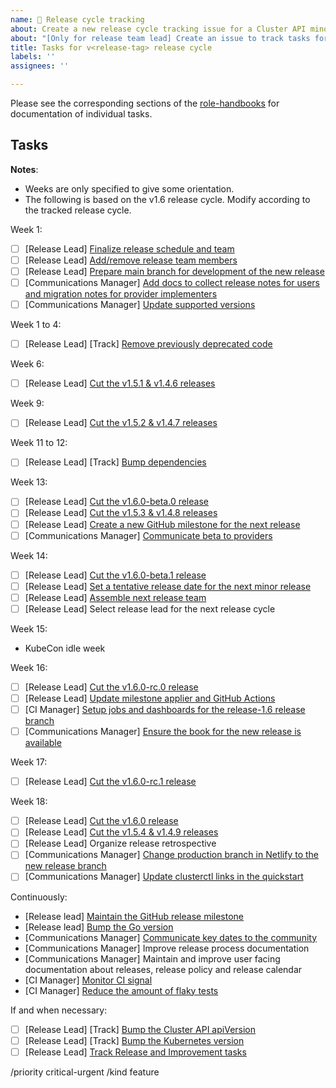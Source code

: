 ```yaml
---
name: 🚋 Release cycle tracking
about: Create a new release cycle tracking issue for a Cluster API minor release
about: "[Only for release team lead] Create an issue to track tasks for a Cluster API minor release."
title: Tasks for v<release-tag> release cycle
labels: ''
assignees: ''

---
```


Please see the corresponding sections of the [role-handbooks](https://github.com/kubernetes-sigs/cluster-api/tree/main/docs/release/role-handbooks) for documentation of individual tasks.  

## Tasks

**Notes**:
* Weeks are only specified to give some orientation.
* The following is based on the v1.6 release cycle. Modify according to the tracked release cycle.

Week 1:
* [ ] [Release Lead] [Finalize release schedule and team](https://github.com/kubernetes-sigs/cluster-api/tree/main/docs/release/role-handbooks/release-lead#finalize-release-schedule-and-team)
* [ ] [Release Lead] [Add/remove release team members](https://github.com/kubernetes-sigs/cluster-api/tree/main/docs/release/role-handbooks/release-lead#addremove-release-team-members)
* [ ] [Release Lead] [Prepare main branch for development of the new release](https://github.com/kubernetes-sigs/cluster-api/tree/main/docs/release/role-handbooks/release-lead#prepare-main-branch-for-development-of-the-new-release)
* [ ] [Communications Manager] [Add docs to collect release notes for users and migration notes for provider implementers](https://github.com/kubernetes-sigs/cluster-api/tree/main/docs/release/role-handbooks/communications#add-docs-to-collect-release-notes-for-users-and-migration-notes-for-provider-implementers)
* [ ] [Communications Manager] [Update supported versions](https://github.com/kubernetes-sigs/cluster-api/tree/main/docs/release/role-handbooks/communications#update-supported-versions)

Week 1 to 4:
* [ ] [Release Lead] [Track] [Remove previously deprecated code](https://github.com/kubernetes-sigs/cluster-api/tree/main/docs/release/role-handbooks/release-lead#track-remove-previously-deprecated-code)

Week 6:
* [ ] [Release Lead] [Cut the v1.5.1 & v1.4.6 releases](https://github.com/kubernetes-sigs/cluster-api/tree/main/docs/release/role-handbooks/release-lead#repeatedly-cut-a-release)

Week 9:
* [ ] [Release Lead] [Cut the v1.5.2 & v1.4.7 releases](https://github.com/kubernetes-sigs/cluster-api/tree/main/docs/release/role-handbooks/release-lead#repeatedly-cut-a-release)

Week 11 to 12:
* [ ] [Release Lead] [Track] [Bump dependencies](https://github.com/kubernetes-sigs/cluster-api/tree/main/docs/release/role-handbooks/release-lead#track-bump-dependencies)

Week 13:
* [ ] [Release Lead] [Cut the v1.6.0-beta.0 release](https://github.com/kubernetes-sigs/cluster-api/tree/main/docs/release/role-handbooks/release-lead#repeatedly-cut-a-release)
* [ ] [Release Lead] [Cut the v1.5.3 & v1.4.8 releases](https://github.com/kubernetes-sigs/cluster-api/tree/main/docs/release/role-handbooks/release-lead#repeatedly-cut-a-release)
* [ ] [Release Lead] [Create a new GitHub milestone for the next release](https://github.com/kubernetes-sigs/cluster-api/tree/main/docs/release/role-handbooks/release-lead#create-a-new-github-milestone-for-the-next-release)
* [ ] [Communications Manager] [Communicate beta to providers](https://github.com/kubernetes-sigs/cluster-api/tree/main/docs/release/role-handbooks/communications#communicate-beta-to-providerss)

Week 14:
* [ ] [Release Lead] [Cut the v1.6.0-beta.1 release](https://github.com/kubernetes-sigs/cluster-api/tree/main/docs/release/role-handbooks/release-lead#repeatedly-cut-a-release)
* [ ] [Release Lead] [Set a tentative release date for the next minor release](https://github.com/kubernetes-sigs/cluster-api/tree/main/docs/release/role-handbooks/release-lead#set-a-tentative-release-date-for-the-next-minor-release)
* [ ] [Release Lead] [Assemble next release team](https://github.com/kubernetes-sigs/cluster-api/tree/main/docs/release/role-handbooks/release-lead#set-a-tentative-release-date-for-the-next-minor-release)
* [ ] [Release Lead] Select release lead for the next release cycle

Week 15:

* KubeCon idle week

Week 16:
* [ ] [Release Lead] [Cut the v1.6.0-rc.0 release](https://github.com/kubernetes-sigs/cluster-api/tree/main/docs/release/role-handbooks/release-lead#repeatedly-cut-a-release)
* [ ] [Release Lead] [Update milestone applier and GitHub Actions](https://github.com/kubernetes-sigs/cluster-api/tree/main/docs/release/role-handbooks/release-lead#update-milestone-applier-and-github-actions)
* [ ] [CI Manager] [Setup jobs and dashboards for the release-1.6 release branch](https://github.com/kubernetes-sigs/cluster-api/tree/main/docs/release/role-handbooks/ci-signal#setup-jobs-and-dashboards-for-a-new-release-branch)
* [ ] [Communications Manager] [Ensure the book for the new release is available](https://github.com/kubernetes-sigs/cluster-api/tree/main/docs/release/role-handbooks/communications#ensure-the-book-for-the-new-release-is-available)

Week 17:
* [ ] [Release Lead] [Cut the v1.6.0-rc.1 release](https://github.com/kubernetes-sigs/cluster-api/tree/main/docs/release/role-handbooks/release-lead#repeatedly-cut-a-release)

Week 18:
* [ ] [Release Lead] [Cut the v1.6.0 release](https://github.com/kubernetes-sigs/cluster-api/tree/main/docs/release/role-handbooks/release-lead#repeatedly-cut-a-release)
* [ ] [Release Lead] [Cut the v1.5.4 & v1.4.9 releases](https://github.com/kubernetes-sigs/cluster-api/tree/main/docs/release/role-handbooks/release-lead#repeatedly-cut-a-release)
* [ ] [Release Lead] Organize release retrospective
* [ ] [Communications Manager] [Change production branch in Netlify to the new release branch](https://github.com/kubernetes-sigs/cluster-api/tree/main/docs/release/role-handbooks/communications#change-production-branch-in-netlify-to-the-new-release-branch)
* [ ] [Communications Manager] [Update clusterctl links in the quickstart](https://github.com/kubernetes-sigs/cluster-api/tree/main/docs/release/role-handbooks/communications#update-clusterctl-links-in-the-quickstart)

Continuously:
* [Release lead] [Maintain the GitHub release milestone](https://github.com/kubernetes-sigs/cluster-api/tree/main/docs/release/role-handbooks/release-lead#continuously-maintain-the-github-release-milestone)
* [Release lead] [Bump the Go version](https://github.com/kubernetes-sigs/cluster-api/tree/main/docs/release/role-handbooks/release-lead#continuously-bump-the-go-version)
* [Communications Manager] [Communicate key dates to the community](https://github.com/kubernetes-sigs/cluster-api/tree/main/docs/release/role-handbooks/communications#continuously-communicate-key-dates-to-the-community)
* [Communications Manager] Improve release process documentation
* [Communications Manager] Maintain and improve user facing documentation about releases, release policy and release calendar
* [CI Manager] [Monitor CI signal](https://github.com/kubernetes-sigs/cluster-api/tree/main/docs/release/role-handbooks/ci-signal#continuously-monitor-ci-signal)
* [CI Manager] [Reduce the amount of flaky tests](https://github.com/kubernetes-sigs/cluster-api/tree/main/docs/release/role-handbooks/ci-signal#continuously-reduce-the-amount-of-flaky-tests)

If and when necessary:
* [ ] [Release Lead] [Track] [Bump the Cluster API apiVersion](https://github.com/kubernetes-sigs/cluster-api/tree/main/docs/release/role-handbooks/release-lead#optional-track-bump-the-cluster-api-apiversion)
* [ ] [Release Lead] [Track] [Bump the Kubernetes version](https://github.com/kubernetes-sigs/cluster-api/tree/main/docs/release/role-handbooks/release-lead#optional-track-bump-the-kubernetes-version)
* [ ] [Release Lead] [Track Release and Improvement tasks](https://github.com/kubernetes-sigs/cluster-api/tree/main/docs/release/role-handbooks/release-lead#optional-track-release-and-improvement-tasks)

/priority critical-urgent
/kind feature
